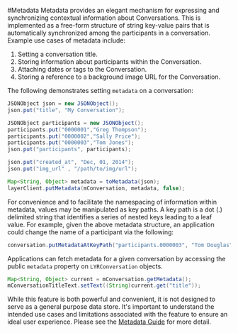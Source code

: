 #Metadata
Metadata provides an elegant mechanism for expressing and synchronizing contextual information about Conversations. This is implemented as a free-form structure of string key-value pairs that is automatically synchronized among the participants in a conversation. Example use cases of metadata include:

1. Setting a conversation title.
2. Storing information about participants within the Conversation.
3. Attaching dates or tags to the Conversation.
4. Storing a reference to a background image URL for the Conversation.

The following demonstrates setting `metadata` on a conversation: 

```java
JSONObject json = new JSONObject();
json.put("title", "My Conversation");

JSONObject participants = new JSONObject();
participants.put("0000001","Greg Thompson");
participants.put("0000002","Sally Price");
participants.put("0000003","Tom Jones");
json.put("participants", participants);

json.put("created_at", "Dec, 01, 2014");
json.put("img_url" , "/path/to/img/url");

Map<String, Object> metadata = toMetadata(json);
layerClient.putMetadata(mConversation, metadata, false);
```

For convenience and to facilitate the namespacing of information within metadata, values may be manipulated as key paths. A key path is a dot (.) delimited string that identifies a series of nested keys leading to a leaf value. For example, given the above metadata structure, an application could change the name of a participant via the following: 

```java
conversation.putMetadataAtKeyPath("participants.0000003", "Tom Douglas");
```

Applications can fetch metadata for a given conversation by accessing the public `metadata` property on `LYRConversation` objects. 

```java
Map<String, Object> current = mConversation.getMetadata();
mConversationTitleText.setText((String)current.get("title"));
```

While this feature is both powerful and convenient, it is not designed to serve as a general purpose data store. It's important to understand the intended use cases and limitations associated with the feature to ensure an ideal user experience. Please see the [Metadata Guide](#metadata) for more detail.
